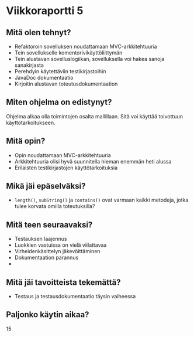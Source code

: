 # Viikkoraportti 5

## Mitä olen tehnyt?

- Refaktoroin sovelluksen noudattamaan MVC-arkkitehtuuria
- Tein sovellukselle komentorivikäyttöliittymän
- Tein alustavan sovelluslogiikan, sovelluksella voi hakea sanoja sanakirjasta
- Perehdyin käytettäviin testikirjastoihin
- JavaDoc dokumentaatio
- Kirjoitin alustavan toteutusdokumentaation

## Miten ohjelma on edistynyt?

Ohjelma alkaa olla toimintojen osalta mallillaan. Sitä voi käyttää toivottuun käyttötarkoitukseen.

## Mitä opin?

- Opin noudattamaan MVC-arkkitehtuuria
- Arkkitehtuuria olisi hyvä suunnitella hieman enemmän heti alussa
- Erilaisten testikirjastojen käyttötarkoituksia

## Mikä jäi epäselväksi?

- `length()`, `subString()` ja `contains()` ovat varmaan kaikki metodeja, jotka tulee korvata omilla toteutuksilla? 

## Mitä teen seuraavaksi?

- Testauksen laajennus
- Luokkien vastuissa on vielä viilattavaa
- Virheidenkäsittelyn jäkevöittäminen
- Dokumentaation parannus
- 

## Mitä jäi tavoitteista tekemättä?

- Testaus ja testausdokumentaatio täysin vaiheessa

## Paljonko käytin aikaa?

15
